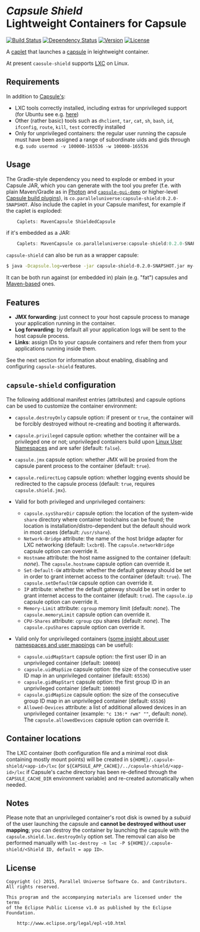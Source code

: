 # *Capsule Shield*<br>Lightweight Containers for Capsule
[![Build Status](http://img.shields.io/travis/puniverse/capsule-shield.svg?style=flat)](https://travis-ci.org/puniverse/capsule-shield) [![Dependency Status](https://www.versioneye.com/user/projects/5613c572a193340019000485/badge.svg?style=flat)](https://www.versioneye.com/user/projects/5613c572a193340019000485) [![Version](http://img.shields.io/badge/version-0.1-yellow.svg?style=flat)](https://github.com/puniverse/capsule-shield/releases) [![License](http://img.shields.io/badge/license-EPL-blue.svg?style=flat)](https://www.eclipse.org/legal/epl-v10.html)

A [caplet](https://github.com/puniverse/capsule#what-are-caplets) that launches a [capsule](https://github.com/puniverse/capsule) in leightweight container.

At present `caosule-shield` supports [LXC](https://linuxcontainers.org/) on Linux. 

## Requirements

In addition to [Capsule's](https://github.com/puniverse/capsule):

  * LXC tools correctly installed, including extras for unprivileged support (for Ubuntu see e.g. [here](http://www.unixmen.com/setup-linux-containers-using-lxc-on-ubuntu-15-04/))
  * Other (rather basic) tools such as `dhclient`, `tar`, `cat`, `sh`, `bash`, `id`, `ifconfig`, `route`, `kill`, `test` correctly installed
  * Only for unprivileged containers: the regular user running the capsule must have been assigned a range of subordinate uids and gids through e.g. `sudo usermod -v 100000-165536 -w 100000-165536`

## Usage

The Gradle-style dependency you need to explode or embed in your Capsule JAR, which you can generate with the tool you prefer (f.e. with plain Maven/Gradle as in [Photon](https://github.com/puniverse/photon) and [`capsule-gui-demo`](https://github.com/puniverse/capsule-gui-demo) or higher-level [Capsule build plugins](https://github.com/puniverse/capsule#build-tool-plugins)), is `co.paralleluniverse:capsule-shield:0.2.0-SNAPSHOT`. Also include the caplet in your Capsule manifest, for example if the caplet is exploded:

``` gradle
    Caplets: MavenCapsule ShieldedCapsule
```

if it's embedded as a JAR:

``` gradle
    Caplets: MavenCapsule co.paralleluniverse:capsule-shield:0.2.0-SNAPSHOT
```

`capsule-shield` can also be run as a wrapper capsule:

``` bash
$ java -Dcapsule.log=verbose -jar capsule-shield-0.2.0-SNAPSHOT.jar my-capsule.jar my-capsule-arg1 ...
```

It can be both run against (or embedded in) plain (e.g. "fat") capsules and [Maven-based](https://github.com/puniverse/capsule-maven) ones.

## Features

 * **JMX forwarding**: just connect to your host capsule process to manage your application running in the container.
 * **Log forwarding**: by default all your application logs will be sent to the host capsule process.
 * **Links**: assign IDs to your capsule containers and refer them from your applications running inside them.

See the next section for information about enabling, disabling and configuring `capsule-shield` features.

## `capsule-shield` configuration

The following additional manifest entries (attributes) and capsule options can be used to customize the container environment:

  * `capsule.destroyOnly` capsule option: if present or `true`, the container will be forcibly destroyed without re-creating and booting it afterwards.
  * `capsule.privileged` capsule option: whether the container will be a privileged one or not; unprivileged containers build upon [Linux User Namespaces](https://lwn.net/Articles/531114/) and are safer (default: `false`).
  * `capsule.jmx` capsule option: whether JMX will be proxied from the capsule parent process to the container (default: `true`).
  * `capsule.redirectLog` capsule option: whether logging events should be redirected to the capsule process (default: `true`, requires `capsule.shield.jmx`).

  * Valid for both privileged and unprivileged containers:
    * `capsule.sysShareDir` capsule option: the location of the system-wide `share` directory where container toolchains can be found; the location is installation/distro-dependent but the default should work in most cases (default: `/usr/share`).
    * `Network-Bridge` attribute: the name of the host bridge adapter for LXC networking (default: `lxcbr0`). The `capsule.networkBridge` capsule option can override it.
    * `Hostname` attribute: the host name assigned to the container (default: _none_). The `capsule.hostname` capsule option can override it.
    * `Set-Default-GW` attribute: whether the default gateway should be set in order to grant internet access to the container (default: `true`). The `capsule.setDefaultGW` capsule option can override it.
    * `IP` attribute: whether the default gateway should be set in order to grant internet access to the container (default: `true`). The `capsule.ip` capsule option can override it.
    * `Memory-Limit` attribute: `cgroup` memory limit (default: _none_). The `capsule.memoryLimit` capsule option can override it.
    * `CPU-Shares` attribute: `cgroup` cpu shares (default: _none_). The `capsule.cpuShares` capsule option can override it.

  * Valid only for unprivileged containers ([some insight about user namespaces and user mappings](https://lwn.net/Articles/532593/) can be useful):
    * `capsule.uidMapStart` capsule option: the first user ID in an unprivileged container (default: `100000`)
    * `capsule.uidMapSize` capsule option: the size of the consecutive user ID map in an unprivileged container (default: `65536`)
    * `capsule.gidMapStart` capsule option: the first group ID in an unprivileged container (default: `100000`)
    * `capsule.gidMapSize` capsule option: the size of the consecutive group ID map in an unprivileged container (default: `65536`)
    * `Allowed-Devices` attribute: a list of additional allowed devices in an unprivileged container (example: `"c 136:* rwm" ""`, default: _none_). The `capsule.allowedDevices` capsule option can override it.

## Container locations

The LXC container (both configuration file and a minimal root disk containing mostly mount points) will be created in `${HOME}/.capsule-shield/<app-id>/lxc` (or `${CAPSULE_APP_CACHE}/../capsule-shield/<app-id>/lxc` if Capsule's cache directory has been re-defined through the `CAPSULE_CACHE_DIR` environment variable) and re-created automatically when needed.

## Notes

Please note that an unprivileged container's root disk is owned by a _subuid_ of the user launching the capsule and **cannot be destroyed without user mapping**; you can destroy the container by launching the capsule with the `capsule.shield.lxc.destroyOnly` option set. The removal can also be performed manually with `lxc-destroy -n lxc -P ${HOME}/.capsule-shield/<Shield ID, default = app ID>`.

## License

    Copyright (c) 2015, Parallel Universe Software Co. and Contributors. All rights reserved.

    This program and the accompanying materials are licensed under the terms
    of the Eclipse Public License v1.0 as published by the Eclipse Foundation.

        http://www.eclipse.org/legal/epl-v10.html
